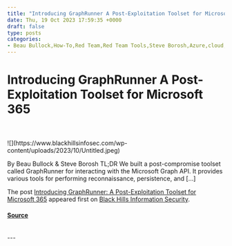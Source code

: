 ```yaml
---
title: "Introducing GraphRunner A Post-Exploitation Toolset for Microsoft 365"
date: Thu, 19 Oct 2023 17:59:35 +0000
draft: false
type: posts
categories: 
- Beau Bullock,How-To,Red Team,Red Team Tools,Steve Borosh,Azure,cloud,microsoft365
---
```

# Introducing GraphRunner A Post-Exploitation Toolset for Microsoft 365

<br/>

<br/>
![](https://www.blackhillsinfosec.com/wp-content/uploads/2023/10/Untitled.jpeg)

By Beau Bullock & Steve Borosh TL;DR We built a post-compromise toolset called GraphRunner for interacting with the Microsoft Graph API. It provides various tools for performing reconnaissance, persistence, and \[…\]

The post [Introducing GraphRunner: A Post-Exploitation Toolset for Microsoft 365](https://www.blackhillsinfosec.com/introducing-graphrunner/) appeared first on [Black Hills Information Security](https://www.blackhillsinfosec.com).

#### [Source](https://www.blackhillsinfosec.com/introducing-graphrunner/)

<br/>
---
